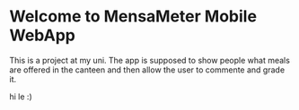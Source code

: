 # Welcome to MensaMeter Mobile WebApp
This is a project at my uni. The app is supposed to show people what meals are offered in the canteen and then allow the user to commente and grade it.




hi le :)
